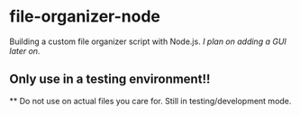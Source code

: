 # file-organizer-node
 Building a custom file organizer script with Node.js. *I plan on adding a GUI later on.*

## Only use in a testing environment!!
 ** Do not use on actual files you care for. Still in testing/development mode.
